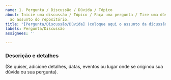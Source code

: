 ```yaml
---
name: 1. Pergunta / Discussão / Dúvida / Tópico
about: Inicie uma discussão / Tópico / Faça uma pergunta / Tire uma dúvida relacionada
  ao assunto do repositório.
title: "[Pergunta/Discussão/Dúvida] (coloque aqui o assunto da dicussão e/ou pergunta)"
labels: Pergunta/Discussão
assignees: ''

---
```


### Descrição e detalhes
(Se quiser, adicione detalhes, datas, eventos ou lugar onde se originou sua dúvida ou sua pergunta).
